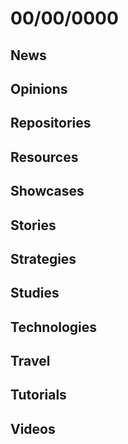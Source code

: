 # 00/00/0000

## News

## Opinions

## Repositories

## Resources

## Showcases


## Stories


## Strategies


## Studies

## Technologies

## Travel

## Tutorials

## Videos
